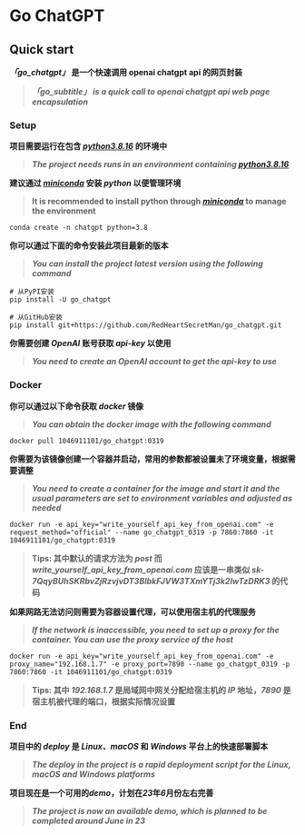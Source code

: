# Go ChatGPT


## Quick start
***「go_chatgpt」* 是一个快速调用 openai chatgpt api 的网页封装**

> ***「go_subtitle」 is a quick call to openai chatgpt api web page encapsulation***


### Setup
**项目需要运行在包含 *[python3.8.16](https://www.python.org/downloads/release/python-3816/)* 的环境中**

> ***The project needs runs in an environment containing [python3.8.16](https://www.python.org/downloads/release/python-3816/)***

**建议通过 *[miniconda](https://docs.conda.io/en/latest/miniconda.html)* 安装 *python* 以便管理环境**

> **It is recommended to install python through *[miniconda](https://docs.conda.io/en/latest/miniconda.html)* to manage the environment**

```shell
conda create -n chatgpt python=3.8 
```

**你可以通过下面的命令安装此项目最新的版本**

> ***You can install the project latest version using the following command***

```shell
# 从PyPI安装
pip install -U go_chatgpt

# 从GitHub安装
pip install git+https://github.com/RedHeartSecretMan/go_chatgpt.git
```

**你需要创建 *OpenAI* 账号获取 *api-key* 以使用**
> ***You need to create an OpenAI account to get the api-key to use***

### Docker
**你可以通过以下命令获取 *docker* 镜像**
> ***You can obtain the docker image with the following command***
```shell
docker pull 1046911101/go_chatgpt:0319 
```

**你需要为该镜像创建一个容器并启动，常用的参数都被设置未了环境变量，根据需要调整**
> ***You need to create a container for the image and start it and the usual parameters are set to environment variables and adjusted as needed***
```shell
docker run -e api_key="write_yourself_api_key_from_openai.com" -e request_method="official" --name go_chatgpt_0319 -p 7860:7860 -it 1046911101/go_chatgpt:0319
```
> **Tips: 其中默认的请求方法为 *post* 而 *write_yourself_api_key_from_openai.com* 应该是一串类似 *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* 的代码**

**如果网路无法访问则需要为容器设置代理，可以使用宿主机的代理服务**
> ***If the network is inaccessible, you need to set up a proxy for the container. You can use the proxy service of the host***
```shell
docker run -e api_key="write_yourself_api_key_from_openai.com" -e proxy_name="192.168.1.7" -e proxy_port=7890 --name go_chatgpt_0319 -p 7860:7860 -it 1046911101/go_chatgpt:0319
```
> **Tips: 其中 *192.168.1.7* 是局域网中网关分配给宿主机的 *IP* 地址，*7890* 是宿主机被代理的端口，根据实际情况设置**

### End
**项目中的 *deploy* 是 *Linux、macOS* 和 *Windows* 平台上的快速部署脚本**
> ***The deploy in the project is a rapid deployment script for the Linux, macOS and Windows platforms***

**项目现在是一个可用的*demo*，计划在*23*年*6*月份左右完善**

> ***The project is now an available demo, which is planned to be completed around June in 23***
